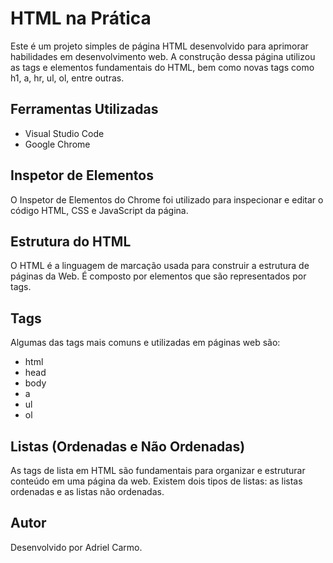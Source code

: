 # HTML na Prática

Este é um projeto simples de página HTML desenvolvido para aprimorar habilidades em desenvolvimento web. A construção dessa página utilizou as tags e elementos fundamentais do HTML, bem como novas tags como h1, a, hr, ul, ol, entre outras.

## Ferramentas Utilizadas

- Visual Studio Code
- Google Chrome

## Inspetor de Elementos

O Inspetor de Elementos do Chrome foi utilizado para inspecionar e editar o código HTML, CSS e JavaScript da página.

## Estrutura do HTML

O HTML é a linguagem de marcação usada para construir a estrutura de páginas da Web. É composto por elementos que são representados por tags.

## Tags

Algumas das tags mais comuns e utilizadas em páginas web são:

- html
- head
- body
- a
- ul
- ol

## Listas (Ordenadas e Não Ordenadas)

As tags de lista em HTML são fundamentais para organizar e estruturar conteúdo em uma página da web. Existem dois tipos de listas: as listas ordenadas e as listas não ordenadas.

## Autor

Desenvolvido por Adriel Carmo.
